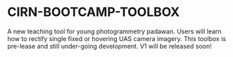 # CIRN-BOOTCAMP-TOOLBOX
A new teaching tool for young photogrammetry padawan. Users will learn how to rectify single fixed or hovering UAS camera imagery. This toolbox is pre-lease and still under-going development. V1 will be released soon!
